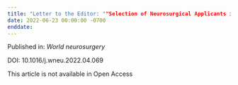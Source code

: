 ```yaml
---
title: "Letter to the Editor: ""Selection of Neurosurgical Applicants in High-Income Developing Countries: A Pilot Study from the Gulf Cooperation Council Countries""."
date: 2022-06-23 00:00:00 -0700
enddate:
---
```


Published in: *World neurosurgery*

DOI: 10.1016/j.wneu.2022.04.069

This article is not available in Open Access


